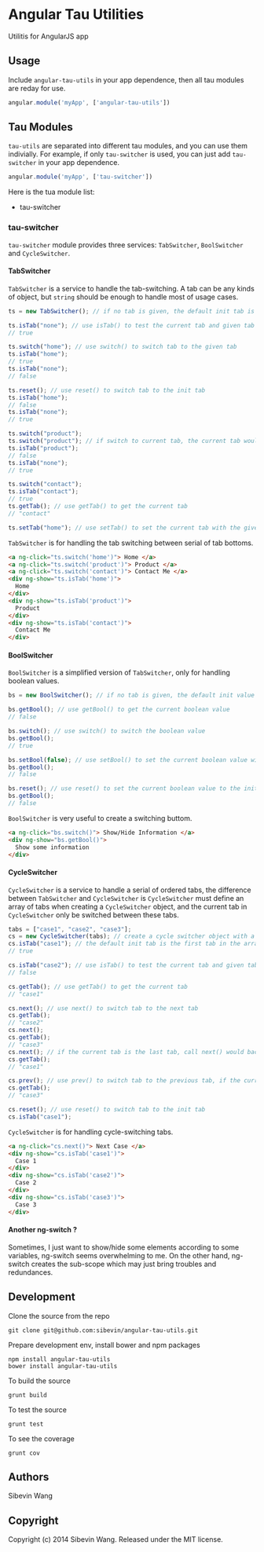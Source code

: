 # Angular Tau Utilities

Utilitis for AngularJS app

## Usage

Include `angular-tau-utils` in your app dependence, then all tau modules are reday for use.

```js
angular.module('myApp', ['angular-tau-utils'])
```

## Tau Modules

`tau-utils` are separated into different tau modules, and you can use them indivially. For example, if only `tau-switcher` is used, you can just add `tau-switcher` in your app dependence.

```js
angular.module('myApp', ['tau-switcher'])
```

Here is the tua module list:

* tau-switcher

### tau-switcher

`tau-switcher` module provides three services: `TabSwitcher`, `BoolSwitcher` and `CycleSwitcher`.

#### TabSwitcher

`TabSwitcher` is a service to handle the tab-switching. A tab can be any kinds of object, but `string` should be enough to handle most of usage cases.

```js
ts = new TabSwitcher(); // if no tab is given, the default init tab is "none"

ts.isTab("none"); // use isTab() to test the current tab and given tab are matched or not.
// true

ts.switch("home"); // use switch() to switch tab to the given tab
ts.isTab("home");
// true
ts.isTab("none");
// false

ts.reset(); // use reset() to switch tab to the init tab
ts.isTab("home");
// false
ts.isTab("none");
// true

ts.switch("product");
ts.switch("product"); // if switch to current tab, the current tab would be reset to init tab
ts.isTab("product");
// false
ts.isTab("none");
// true

ts.switch("contact");
ts.isTab("contact");
// true
ts.getTab(); // use getTab() to get the current tab
// "contact"

ts.setTab("home"); // use setTab() to set the current tab with the given tab
```

`TabSwitcher` is for handling the tab switching between serial of tab bottoms.

```html
<a ng-click="ts.switch('home')"> Home </a>
<a ng-click="ts.switch('product')"> Product </a>
<a ng-click="ts.switch('contact')"> Contact Me </a>
<div ng-show="ts.isTab('home')">
  Home
</div>
<div ng-show="ts.isTab('product')">
  Product
</div>
<div ng-show="ts.isTab('contact')">
  Contact Me
</div>
```

#### BoolSwitcher

`BoolSwitcher` is a simplified version of `TabSwitcher`, only for handling boolean values.

```js
bs = new BoolSwitcher(); // if no tab is given, the default init value is false

bs.getBool(); // use getBool() to get the current boolean value
// false

bs.switch(); // use switch() to switch the boolean value
bs.getBool();
// true

bs.setBool(false); // use setBool() to set the current boolean value with the given value
bs.getBool();
// false

bs.reset(); // use reset() to set the current boolean value to the init value
bs.getBool();
// false
```

`BoolSwitcher` is very useful to create a switching buttom.

```html
<a ng-click="bs.switch()"> Show/Hide Information </a>
<div ng-show="bs.getBool()">
  Show some information
</div>
```

#### CycleSwitcher

`CycleSwitcher` is a service to handle a serial of ordered tabs, the difference between `TabSwitcher` and `CycleSwitcher` is `CycleSwitcher` must define an array of tabs when creating a `CycleSwitcher` object, and the current tab in `CycleSwitcher` only be switched between these tabs.

```js
tabs = ["case1", "case2", "case3"];
cs = new CycleSwitcher(tabs); // create a cycle switcher object with a given tab array
cs.isTab("case1"); // the default init tab is the first tab in the array
// true

cs.isTab("case2"); // use isTab() to test the current tab and given tab are matched or not
// false

cs.getTab(); // use getTab() to get the current tab
// "case1"

cs.next(); // use next() to switch tab to the next tab
cs.getTab();
// "case2"
cs.next();
cs.getTab();
// "case3"
cs.next(); // if the current tab is the last tab, call next() would back to the first tab
cs.getTab();
// "case1"

cs.prev(); // use prev() to switch tab to the previous tab, if the current tab is the first tab, call prev() would go to the last tab
cs.getTab();
// "case3"

cs.reset(); // use reset() to switch tab to the init tab
cs.isTab("case1");
```

`CycleSwitcher` is for handling cycle-switching tabs.

```html
<a ng-click="cs.next()"> Next Case </a>
<div ng-show="cs.isTab('case1')">
  Case 1
</div>
<div ng-show="cs.isTab('case2')">
  Case 2
</div>
<div ng-show="cs.isTab('case3')">
  Case 3
</div>
```

#### Another ng-switch ?

Sometimes, I just want to show/hide some elements according to some variables, ng-switch seems overwhelming to me. On the other hand, ng-switch creates the sub-scope which may just bring troubles and redundances.

## Development

Clone the source from the repo

    git clone git@github.com:sibevin/angular-tau-utils.git

Prepare development env, install bower and npm packages

    npm install angular-tau-utils
    bower install angular-tau-utils

To build the source

    grunt build

To test the source

    grunt test

To see the coverage

    grunt cov

## Authors

Sibevin Wang

## Copyright

Copyright (c) 2014 Sibevin Wang. Released under the MIT license.
